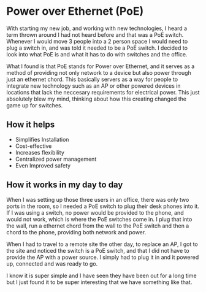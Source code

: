 # Power over Ethernet (PoE)

With starting my new job, and working with new technologies, I heard a term thrown around I had not heard before and that was a PoE switch. Whenever I would move 3 people into a 2 person space I would need to plug a switch in, and was told it needed to be a PoE switch. I decided to look into what PoE is and what it has to do with switches and the office.

What I found is that PoE stands for Power over Ethernet, and it serves as a method of providing not only network to a device but also power through just an ethernet chord. This basically servers as a way for people to integrate new technology such as an AP or other powered devices in locations that lack the neccesary requirements for electrical power. This just absolutely blew my mind, thinking about how this creating changed the game up for switches.

## How it helps

- Simplifies Installation  
- Cost-effective  
- Increases flexibility  
- Centralized power management  
- Even Improved safety  

## How it works in my day to day

When I was setting up those three users in an office, there was only two ports in the room, so I needed a PoE switch to plug their desk phones into it. If I was using a switch, no power would be provided to the phone, and would not work, which is where the PoE switches come in. I plug that into the wall, run a ethernet chord from the wall to the PoE switch and then a chord to the phone, providing both network and power.

When I had to travel to a remote site the other day, to replace an AP, I got to the site and noticed the switch is a PoE switch, and that I did not have to provide the AP with a power source. I simply had to plug it in and it powered up, connected and was ready to go. 

I know it is super simple and I have seen they have been out for a long time but I just found it to be super interesting that we have something like that.


